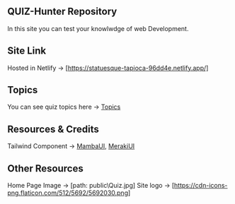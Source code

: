 ## QUIZ-Hunter Repository

In this site you can test your knowlwdge of web Development.

## Site Link

Hosted in Netlify -> [https://statuesque-tapioca-96dd4e.netlify.app/]

## Topics

You can see quiz topics here -> [Topics]()

## Resources & Credits

Tailwind Component -> [MambaUI](https://www.mambaui.com/components), [MerakiUI](https://merakiui.com/)

## Other Resources

Home Page Image -> [path: public\Quiz.jpg]
Site logo -> [https://cdn-icons-png.flaticon.com/512/5692/5692030.png]
